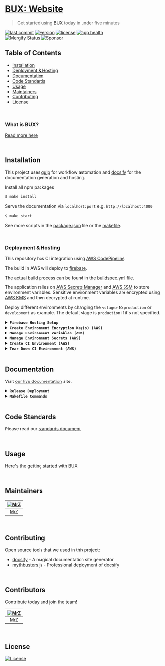 # [BUX: Website](https://getbux.io)
> Get started using [BUX](https://getbux.io) today in under five minutes

[![last commit](https://img.shields.io/github/last-commit/BuxOrg/bux-website.svg?style=flat)](https://github.com/BuxOrg/bux-website/commits/master)
[![version](https://img.shields.io/github/release-pre/BuxOrg/bux-website.svg?style=flat)](https://github.com/BuxOrg/bux-website/releases)
[![license](https://img.shields.io/badge/license-Open%20BSV-brightgreen.svg?style=flat)](/LICENSE)
[![app health](https://img.shields.io/website-up-down-green-red/https/getbux.io.svg?label=status&v=1)](https://getbux.io)
<br>
[![Mergify Status](https://img.shields.io/endpoint.svg?url=https://gh.mergify.io/badges/BuxOrg/bux-website&style=flat&v=3)](https://mergify.io)
[![Sponsor](https://img.shields.io/badge/sponsor-BuxOrg-181717.svg?logo=github&style=flat&v=1)](https://github.com/sponsors/BuxOrg)

## Table of Contents
- [Installation](#installation)
- [Deployment & Hosting](#deployment--hosting)
- [Documentation](#documentation)
- [Code Standards](#code-standards)
- [Usage](#usage)
- [Maintainers](#maintainers)
- [Contributing](#contributing)
- [License](#license)

<br />

### What is BUX?
[Read more here](https://getbux.io)

<br />

## Installation
This project uses [gulp](https://gulpjs.com/) for workflow automation and [docsify](https://docsify.js.org) for the documentation generation and hosting.

Install all npm packages
```bash
$ make install
```   

Serve the documentation via `localhost:port` e.g. `http://localhost:4000`
```bash
$ make start
``` 

See more scripts in the [package.json](package.json) file or the [makefile](Makefile).

<br />

### Deployment & Hosting
This repository has CI integration using [AWS CodePipeline](https://aws.amazon.com/codepipeline/).

The build in AWS will deploy to [firebase](https://firebase.google.com).

The actual build process can be found in the [buildspec.yml](buildspec.yml) file.

The application relies on [AWS Secrets Manager](https://aws.amazon.com/secrets-manager/)
and [AWS SSM](https://aws.amazon.com/systems-manager/features/) to store environment variables.
Sensitive environment variables are encrypted using [AWS KMS](https://aws.amazon.com/kms/) and then decrypted at runtime.

Deploy different environments by changing the `<stage>` to `production` or `development` as example.
The default stage is `production` if it's not specified.

<details>
<summary><strong><code>Firebase Hosting Setup</code></strong></summary>
<br/>

1) Start a new project and assign a CNAME
2) Make sure the region is us-central
3) Generate a CI `firebase_token` using the command: `firebase login:ci`
</details>

<details>
<summary><strong><code>Create Environment Encryption Key(s) (AWS)</code></strong></summary>
<br/>

Create a `KMS Key` per `<stage>` for your application(s) to encrypt environment variables
```shell script
make create-env-key stage="<stage>"
```

This will also store the `kms_key_id` in  [SSM](https://aws.amazon.com/systems-manager/features/) located at: `/<application>/<stage>/kms_key_id`

</details>

<details>
<summary><strong><code>Manage Environment Variables (AWS)</code></strong></summary>
<br/>

- `app_id` is the Firebase application id for the [project](https://firebase.google.com/docs/projects/learn-more)
- `project` is the [Firebase project_id](https://firebase.google.com/docs/projects/learn-more)
- `sender_id` is the Firebase sender_id for the [project](https://firebase.google.com/docs/projects/learn-more)

Add or update your project information _(all parameters are required)_
```shell script
make firebase-save-project \
      app_id="YOUR_APP_ID" \
      project="YOUR_PROJECT_ID" \
      sender_id="YOUR_SENDER_ID" \
      stage="<stage>";
```
</details>

<details>
<summary><strong><code>Manage Environment Secrets (AWS)</code></strong></summary>
<br/>

- `firebase_api_key` is found in the Firebase console for that specific project
- `firebase_token` is the `ci:login` token that is generated from `firebase login:ci`
- `github_token` is a personal token with access to make a webhook
- `kms_key_id` is from the previous step (Create Environment Encryption Keys)

Add or update your secrets _(all parameters are required)_
```shell script
make save-secrets \
      firebase_api_key="YOUR_FIREBASE_API_KEY" \
      firebase_token="YOUR_FIREBASE_CI_TOKEN" \
      github_token="YOUR_GITHUB_TOKEN" \
      kms_key_id="YOUR_KMS_KEY_ID" \
      stage="<stage>";
```
</details>

<details>
<summary><strong><code>Create CI Environment (AWS)</code></strong></summary>
<br/>

<img src=".github/IMAGES/infrastructure-diagram.png" alt="infrastructure diagram" height="450" />

**Prerequisites**
- [An AWS account](https://aws.amazon.com/)
    - _Deploying_ requires permission to: [KMS](https://aws.amazon.com/kms/), [SSM](https://aws.amazon.com/systems-manager/features/), [Secrets Manager](https://aws.amazon.com/secrets-manager/) and [Cloud Formation](https://aws.amazon.com/cloudformation/)
- [AWS CLI](https://docs.aws.amazon.com/cli/latest/userguide/installing.html)  _(`brew install awscli`)_
- [SAM CLI](https://docs.aws.amazon.com/serverless-application-model/latest/developerguide/serverless-sam-cli-install-mac.html) _(`brew tap aws/tap && brew install aws-sam-cli`)_

This will create a new [AWS CloudFormation](https://aws.amazon.com/cloudformation/) stack with:
- (1) [CodePipeline](https://aws.amazon.com/codepipeline/) with multiple stages to deploy the application from Github
- (1) [CodePipeline Webhook](https://aws.amazon.com/codepipeline/) to receive Github notifications from a specific `branch:name`
- (1) [CodeBuild Project](https://docs.aws.amazon.com/codebuild/latest/userguide/create-project.html) to build and deploy the app
- (2) [Service Roles](https://docs.aws.amazon.com/IAM/latest/UserGuide/id_roles_create_for-service.html) for working with CodeBuild and CodePipeline

**NOTE:** Requires an existing S3 bucket for artifacts and sam-cli deployments (located in the [Makefile](Makefile))

One command will build, test, package and deploy the application to AWS.
After initial deployment, updating is as simple as committing to Github.
```shell script
make deploy
``` 

_(Example)_ Customized deployment for another stage
```shell script
make deploy stage="development" branch="development"
``` 

_(Example)_ Customized deployment for a feature branch
```shell script
make deploy stage="development" branch="some-feature" feature="some-feature"
```

_(Example)_ Customized S3 bucket location
```shell script
make deploy bucket="some-S3-bucket-location"
```

_(Example)_ Customized tags for the deployment
```shell script
make deploy tags="MyTag=some-value AnotherTag=some-value"
```  
</details>

<details>
<summary><strong><code>Tear Down CI Environment (AWS)</code></strong></summary>
<br/>

Remove the stack (using default stage: `production`)
```shell script
make teardown
```   

_(Example)_ Teardown another stack via stage
```shell script
make teardown stage="development"
``` 

_(Example)_ Teardown a feature/branch stack
```shell script
make teardown stage="development" feature="some-feature"
```   
</details>

<br/>

## Documentation
Visit [our live documentation](https://getbux.io) site.

<details>
<summary><strong><code>Release Deployment</code></strong></summary>
<br/>

[goreleaser](https://github.com/goreleaser/goreleaser) for easy binary or library deployment to Github and can be installed via: `brew install goreleaser`.

The [.goreleaser.yml](.goreleaser.yml) file is used to configure [goreleaser](https://github.com/goreleaser/goreleaser).

Use `make release-snap` to create a snapshot version of the release, and finally `make release` to ship to production.
</details>

<details>
<summary><strong><code>Makefile Commands</code></strong></summary>
<br/>

View all `makefile` commands
```shell script
make help
```

List of all current commands:
```text
audit                         Checks for vulnerabilities in dependencies
aws-param-certificate         Returns the ssm location for the domain ssl certificate id
aws-param-zone                Returns the ssm location for the host zone id
build                         Builds the package for web distribution
clean                         Remove previous builds and any test cache data
create-env-key                Creates a new key in KMS for a new stage
create-secret                 Creates an secret into AWS SecretsManager
decrypt                       Decrypts data using a KMY Key ID (awscli v2)
decrypt-deprecated            Decrypts data using a KMY Key ID (awscli v1)
deploy                        Build, prepare and deploy
encrypt                       Encrypts data using a KMY Key ID (awscli v2)
env-key-location              Returns the environment encryption key location
firebase-deploy-simple        Deploys to firebase with limited flags
firebase-get-env              Gets the current environment variables in the associated project
firebase-param-app-id         Returns the location of the app_id parameter in SSM
firebase-param-location       Creates a parameter location (for Firebase details in SSM)
firebase-param-project        Returns the location of the project-id parameter in SSM
firebase-param-sender-id      Returns the location of the sender_id parameter in SSM
firebase-save-project         Saves the firebase project information for use by CloudFormation
firebase-set-env              Set an environment variable in a firebase project
firebase-update               Update the firebase tools
help                          Show this help message
install                       Installs the dependencies for the package
invalidate-cache              Invalidates a cloudfront cache based on path
lint                          Runs the standard-js lint tool
outdated                      Checks for outdated packages via npm
package                       Process the CF template and prepare for deployment
release                       Full production release (creates release in Github)
release-snap                  Test the full release (build binaries)
release-test                  Full production test release (everything except deploy)
replace-version               Replaces the version in HTML/JS (pre-deploy)
save-domain-info              Saves the zone id and the ssl id for use by CloudFormation
save-param                    Saves a plain-text string parameter in SSM
save-param-encrypted          Saves an encrypted string value as a parameter in SSM
save-secrets                  Helper for saving sensitive credentials to Secrets Manager
start                         Start the documentation site
tag                           Generate a new tag and push (tag version=0.0.0)
tag-remove                    Remove a tag if found (tag-remove version=0.0.0)
tag-update                    Update an existing tag to current commit (tag-update version=0.0.0)
teardown                      Deletes the entire stack
test                          Runs all tests
update-secret                 Updates an existing secret in AWS SecretsManager
upload-files                  Upload/puts files into S3 bucket
```
</details>

<br />

## Code Standards
Please read our [standards document](.github/CODE_STANDARDS.md)

<br />

## Usage
Here's the [getting started](https://getbux.io) with BUX

<br />

## Maintainers
| [<img src="https://github.com/mrz1836.png" height="50" alt="MrZ" />](https://github.com/mrz1836) |
|:------------------------------------------------------------------------------------------------:|
|                                [MrZ](https://github.com/mrz1836)                                 |

<br />

## Contributing
Open source tools that we used in this project:
- [docsify](https://docsify.js.org) - A magical documentation site generator
- [mythbusters js](https://github.com/Kikobeats/js-mythbusters) - Professional deployment of docsify

<br />

## Contributors
Contribute today and join the team!

| [<img src="https://github.com/mrz1836.png" height="50" alt="MrZ" />](https://github.com/mrz1836) |
|:------------------------------------------------------------------------------------------------:|
|                                [MrZ](https://github.com/mrz1836)                                 |


<br />

## License
[![License](https://img.shields.io/badge/license-Open%20BSV-brightgreen.svg?style=flat)](/LICENSE)
